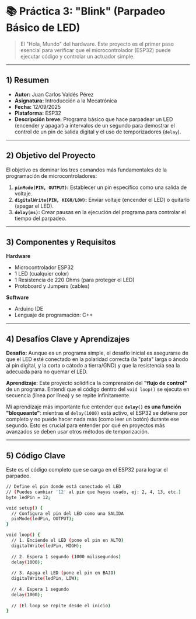 # 📚 Práctica 3: "Blink" (Parpadeo Básico de LED)

> El "Hola, Mundo" del hardware. Este proyecto es el primer paso esencial para verificar que el microcontrolador (ESP32) puede ejecutar código y controlar un actuador simple.

---

## 1) Resumen

- **Autor:** Juan Carlos Valdés Pérez
- **Asignatura:** Introducción a la Mecatrónica
- **Fecha:** 12/09/2025
- **Plataforma:** ESP32
- **Descripción breve:** Programa básico que hace parpadear un LED (encender y apagar) a intervalos de un segundo para demostrar el control de un pin de salida digital y el uso de temporizadores (`delay`).

---

## 2) Objetivo del Proyecto

El objetivo es dominar los tres comandos más fundamentales de la programación de microcontroladores:

1.  **`pinMode(PIN, OUTPUT)`:** Establecer un pin específico como una salida de voltaje.
2.  **`digitalWrite(PIN, HIGH/LOW)`:** Enviar voltaje (encender el LED) o quitarlo (apagar el LED).
3.  **`delay(ms)`:** Crear pausas en la ejecución del programa para controlar el tiempo del parpadeo.

---

## 3) Componentes y Requisitos

**Hardware**
- Microcontrolador ESP32
- 1 LED (cualquier color)
- 1 Resistencia de 220 Ohms (para proteger el LED)
- Protoboard y Jumpers (cables)

**Software**
- Arduino IDE
- Lenguaje de programación: C++

---

## 4) Desafíos Clave y Aprendizajes

**Desafío:**
Aunque es un programa simple, el desafío inicial es asegurarse de que el LED esté conectado en la polaridad correcta (la "pata" larga o ánodo al pin digital, y la corta o cátodo a tierra/GND) y que la resistencia sea la adecuada para no quemar el LED.

**Aprendizaje:**
Este proyecto solidifica la comprensión del **"flujo de control"** de un programa. Entendí que el código dentro del `void loop()` se ejecuta en secuencia (línea por línea) y se repite infinitamente.

Mi aprendizaje más importante fue entender que **`delay()` es una función "bloqueante"**: mientras el `delay(1000)` está activo, el ESP32 se detiene por completo y no puede hacer nada más (como leer un botón) durante ese segundo. Esto es crucial para entender por qué en proyectos más avanzados se deben usar otros métodos de temporización.

---

## 5) Código Clave

Este es el código completo que se carga en el ESP32 para lograr el parpadeo.

```bash
// Define el pin donde está conectado el LED
// (Puedes cambiar '12' al pin que hayas usado, ej: 2, 4, 13, etc.)
byte ledPin = 12; 

void setup() {
  // Configura el pin del LED como una SALIDA
  pinMode(ledPin, OUTPUT);
}

void loop() {
  // 1. Enciende el LED (pone el pin en ALTO)
  digitalWrite(ledPin, HIGH);
  
  // 2. Espera 1 segundo (1000 milisegundos)
  delay(1000);
  
  // 3. Apaga el LED (pone el pin en BAJO)
  digitalWrite(ledPin, LOW);
  
  // 4. Espera 1 segundo
  delay(1000);
  
  // (El loop se repite desde el inicio)
}


```
